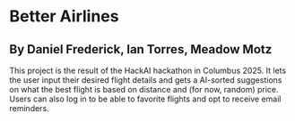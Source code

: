 # Better Airlines

## By Daniel Frederick, Ian Torres, Meadow Motz

This project is the result of the HackAI hackathon in Columbus 2025. It lets the user input their desired flight details and gets a AI-sorted suggestions on what the best flight is based on distance and (for now, random) price. Users can also log in to be able to favorite flights and opt to receive email reminders.
